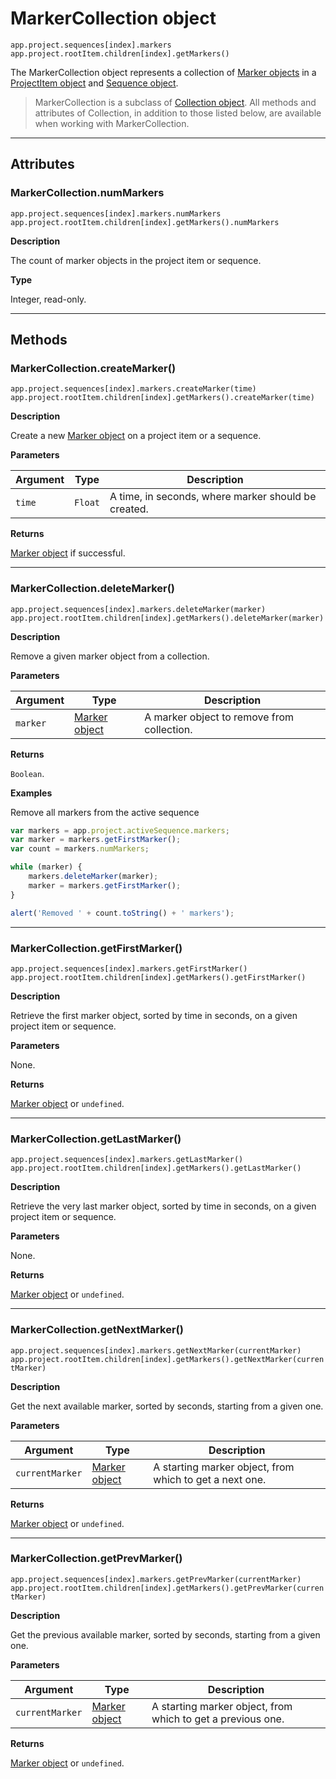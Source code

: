 # MarkerCollection object

`app.project.sequences[index].markers`
<br/>
`app.project.rootItem.children[index].getMarkers()`
<br/>

The MarkerCollection object represents a collection of [Marker objects](../general/marker.md#marker) in a [ProjectItem object](../item/projectitem.md#projectitem) and [Sequence object](../sequence/sequence.md#sequence).

> MarkerCollection is a subclass of [Collection object](collection.md#collection). All methods and attributes of Collection, in addition to those listed below, are available when working with MarkerCollection.

---

## Attributes

### MarkerCollection.numMarkers

`app.project.sequences[index].markers.numMarkers`
<br/>
`app.project.rootItem.children[index].getMarkers().numMarkers`
<br/>

**Description**

The count of marker objects in the project item or sequence.

**Type**

Integer, read-only.

---

## Methods

### MarkerCollection.createMarker()

`app.project.sequences[index].markers.createMarker(time)`
<br/>
`app.project.rootItem.children[index].getMarkers().createMarker(time)`
<br/>

**Description**

Create a new [Marker object](../general/marker.md#marker) on a project item or a sequence.

**Parameters**

| Argument   | Type    | Description                                         |
|------------|---------|-----------------------------------------------------|
| `time`     | `Float` | A time, in seconds, where marker should be created. |

**Returns**

[Marker object](../general/marker.md#marker) if successful.

---

### MarkerCollection.deleteMarker()

`app.project.sequences[index].markers.deleteMarker(marker)`
<br/>
`app.project.rootItem.children[index].getMarkers().deleteMarker(marker)`
<br/>

**Description**

Remove a given marker object from a collection.

**Parameters**

| Argument   | Type                                         | Description                                |
|------------|----------------------------------------------|--------------------------------------------|
| `marker`   | [Marker object](../general/marker.md#marker) | A marker object to remove from collection. |

**Returns**

`Boolean`.

**Examples**

Remove all markers from the active sequence

```javascript
var markers = app.project.activeSequence.markers;
var marker = markers.getFirstMarker();
var count = markers.numMarkers;

while (marker) {
    markers.deleteMarker(marker);
    marker = markers.getFirstMarker();
}

alert('Removed ' + count.toString() + ' markers');
```

---

### MarkerCollection.getFirstMarker()

`app.project.sequences[index].markers.getFirstMarker()`
<br/>
`app.project.rootItem.children[index].getMarkers().getFirstMarker()`
<br/>

**Description**

Retrieve the first marker object, sorted by time in seconds, on a given project item or sequence.

**Parameters**

None.

**Returns**

[Marker object](../general/marker.md#marker) or `undefined`.

---

### MarkerCollection.getLastMarker()

`app.project.sequences[index].markers.getLastMarker()`
<br/>
`app.project.rootItem.children[index].getMarkers().getLastMarker()`
<br/>

**Description**

Retrieve the very last marker object, sorted by time in seconds, on a given project item or sequence.

**Parameters**

None.

**Returns**

[Marker object](../general/marker.md#marker) or `undefined`.

---

### MarkerCollection.getNextMarker()

`app.project.sequences[index].markers.getNextMarker(currentMarker)`
<br/>
`app.project.rootItem.children[index].getMarkers().getNextMarker(currentMarker)`
<br/>

**Description**

Get the next available marker, sorted by seconds, starting from a given one.

**Parameters**

| Argument        | Type                                         | Description                                             |
|-----------------|----------------------------------------------|---------------------------------------------------------|
| `currentMarker` | [Marker object](../general/marker.md#marker) | A starting marker object, from which to get a next one. |

**Returns**

[Marker object](../general/marker.md#marker) or `undefined`.

---

### MarkerCollection.getPrevMarker()

`app.project.sequences[index].markers.getPrevMarker(currentMarker)`
<br/>
`app.project.rootItem.children[index].getMarkers().getPrevMarker(currentMarker)`
<br/>

**Description**

Get the previous available marker, sorted by seconds, starting from a given one.

**Parameters**

| Argument        | Type                                         | Description                                                 |
|-----------------|----------------------------------------------|-------------------------------------------------------------|
| `currentMarker` | [Marker object](../general/marker.md#marker) | A starting marker object, from which to get a previous one. |

**Returns**

[Marker object](../general/marker.md#marker) or `undefined`.
